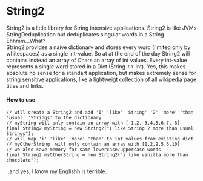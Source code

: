 # String2

String2 is a little library for String intensive applications. String2 is like JVMs StringDeduplication but deduplicates singular words in a String. Ehhmm...What?  
String2 provides a naive dictionary and stores every word (limited only by whitespaces) as a single int-value. So at at the end of the day String2 will contains instead an array of Chars an array of int values. Every int-value represents a single word stored in a Dict (String <-> Int). Yes, this makes absolute no sense for a standart application, but makes extremely sense for string sensitive applications, like a lightweigt collection of all wikipedia page titles and links.  

#### How to use 

```
// will create a String2 and add 'I' 'like' 'String' '2' 'more' 'than' 'usual' 'Strings' to the dictionary
// myString will only contain an array with [-1,2,-3,4,5,6,7,-8]
final String2 myString = new String2("I like String 2 more than usual Strings");
// will map 'i' 'like' 'more' 'than' to int values from existing dict
// myOtherString  will only contain an array with [1,2,9,5,6,10]
// we also save memory for same lowercase/uppercase words 
final String2 myOtherString = new String2("i like vanilla more than chocolate");
```

..and yes, I know my Englishh is terrible.